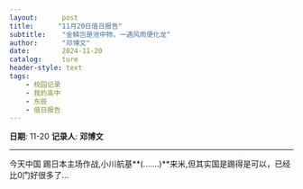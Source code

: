 ```yaml
---
layout:      post
title:      "11月20日值日报告"
subtitle:    "金鳞岂是池中物，一遇风雨便化龙"
author:      "邓博文"
date:        2024-11-20
catalog:     ture
header-style: text
tags: 
    - 校园记录
    - 我的高中
    - 东辰
    - 值日报告
---
```


**日期**: 11-20
**记录人**: **邓博文**

---
今天中国 踢日本主场作战,小川航基**(....…)**来米,但其实国是踢得是可以，已经比0门好很多了…

